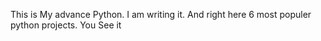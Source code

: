 This is My advance Python. I am writing it. And right here 6 most populer python projects. You See it

